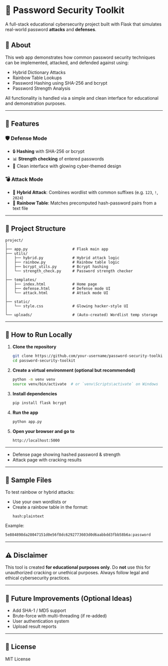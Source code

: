 # 🔐 Password Security Toolkit

A full-stack educational cybersecurity project built with Flask that simulates real-world password **attacks** and **defenses**.

## 🧠 About

This web app demonstrates how common password security techniques can be implemented, attacked, and defended against using:

- Hybrid Dictionary Attacks  
- Rainbow Table Lookups  
- Password Hashing using SHA-256 and bcrypt  
- Password Strength Analysis

All functionality is handled via a simple and clean interface for educational and demonstration purposes.

---

## 🚀 Features

### 🛡️ Defense Mode
- 🔒 **Hashing** with SHA-256 or bcrypt
- 📊 **Strength checking** of entered passwords
- 📘 Clean interface with glowing cyber-themed design

### 💣 Attack Mode
- 🧠 **Hybrid Attack**: Combines wordlist with common suffixes (e.g. `123`, `!`, `2024`)
- 🌈 **Rainbow Table**: Matches precomputed hash-password pairs from a text file

---

## 📁 Project Structure

```
project/
│
├── app.py                    # Flask main app
├── utils/
│   ├── hybrid.py             # Hybrid attack logic
│   ├── rainbow.py            # Rainbow table logic
│   ├── bcrypt_utils.py       # Bcrypt hashing
│   └── strength_check.py     # Password strength checker
│
├── templates/
│   ├── index.html            # Home page
│   ├── defense.html          # Defense mode UI
│   └── attack.html           # Attack mode UI
│
├── static/
│   └── style.css             # Glowing hacker-style UI
│
└── uploads/                  # (Auto-created) Wordlist temp storage
```

---

## 🧪 How to Run Locally

1. **Clone the repository**
   ```bash
   git clone https://github.com/your-username/password-security-toolkit.git
   cd password-security-toolkit
   ```

2. **Create a virtual environment (optional but recommended)**
   ```bash
   python -m venv venv
   source venv/bin/activate  # or `venv\Scripts\activate` on Windows
   ```

3. **Install dependencies**
   ```bash
   pip install flask bcrypt
   ```

4. **Run the app**
   ```bash
   python app.py
   ```

5. **Open your browser and go to**
   ```
   http://localhost:5000
   ```

---

- Defense page showing hashed password & strength
- Attack page with cracking results

---

## 📂 Sample Files

To test rainbow or hybrid attacks:
- Use your own wordlists or
- Create a rainbow table in the format:
  ```
  hash:plaintext
  ```

Example:
```txt
5e884898da28047151d0e56f8dc6292773603d0d6aabbdd3fbb58b6a:password
```

---

## ⚠️ Disclaimer

This tool is created **for educational purposes only**. Do **not** use this for unauthorized cracking or unethical purposes. Always follow legal and ethical cybersecurity practices.

---

## 📌 Future Improvements (Optional Ideas)

- Add SHA-1 / MD5 support  
- Brute-force with multi-threading (if re-added)  
- User authentication system  
- Upload result reports

---

## 📃 License

MIT License

